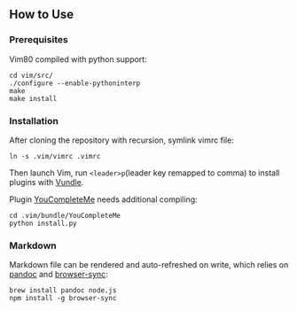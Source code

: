 How to Use
-------------------------------------------------
### Prerequisites
Vim80 compiled with python support:

    cd vim/src/
    ./configure --enable-pythoninterp
    make
    make install

### Installation
After cloning the repository with recursion, symlink vimrc file:

    ln -s .vim/vimrc .vimrc

Then launch Vim, run `<leader>p`(leader key remapped to comma) to install plugins with [Vundle](https://github.com/VundleVim/Vundle.vim).

Plugin [YouCompleteMe](https://github.com/Valloric/YouCompleteMe) needs additional compiling:

    cd .vim/bundle/YouCompleteMe
    python install.py

### Markdown
Markdown file can be rendered and auto-refreshed on write, which relies on [pandoc](http://pandoc.org/) and [browser-sync](https://www.browsersync.io/):

    brew install pandoc node.js
    npm install -g browser-sync
